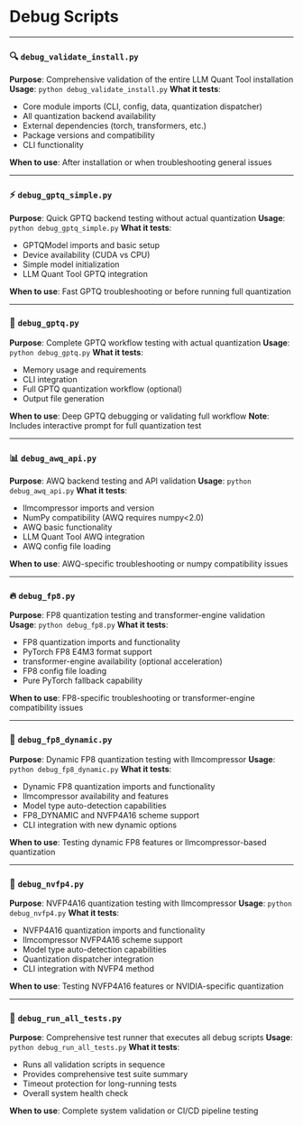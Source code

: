 # Debug Scripts

---

### 🔍 `debug_validate_install.py`

**Purpose**: Comprehensive validation of the entire LLM Quant Tool installation
**Usage**: `python debug_validate_install.py`
**What it tests**:

- Core module imports (CLI, config, data, quantization dispatcher)
- All quantization backend availability
- External dependencies (torch, transformers, etc.)
- Package versions and compatibility
- CLI functionality

**When to use**: After installation or when troubleshooting general issues

---

### ⚡ `debug_gptq_simple.py`

**Purpose**: Quick GPTQ backend testing without actual quantization
**Usage**: `python debug_gptq_simple.py`
**What it tests**:

- GPTQModel imports and basic setup
- Device availability (CUDA vs CPU)
- Simple model initialization
- LLM Quant Tool GPTQ integration

**When to use**: Fast GPTQ troubleshooting or before running full quantization

---

### 🚀 `debug_gptq.py`

**Purpose**: Complete GPTQ workflow testing with actual quantization
**Usage**: `python debug_gptq.py`
**What it tests**:

- Memory usage and requirements
- CLI integration
- Full GPTQ quantization workflow (optional)
- Output file generation

**When to use**: Deep GPTQ debugging or validating full workflow
**Note**: Includes interactive prompt for full quantization test

---

### 📊 `debug_awq_api.py`

**Purpose**: AWQ backend testing and API validation
**Usage**: `python debug_awq_api.py`
**What it tests**:

- llmcompressor imports and version
- NumPy compatibility (AWQ requires numpy<2.0)
- AWQ basic functionality
- LLM Quant Tool AWQ integration
- AWQ config file loading

**When to use**: AWQ-specific troubleshooting or numpy compatibility issues

---

### 🔥 `debug_fp8.py`

**Purpose**: FP8 quantization testing and transformer-engine validation
**Usage**: `python debug_fp8.py`
**What it tests**:

- FP8 quantization imports and functionality
- PyTorch FP8 E4M3 format support
- transformer-engine availability (optional acceleration)
- FP8 config file loading
- Pure PyTorch fallback capability

**When to use**: FP8-specific troubleshooting or transformer-engine compatibility issues

---

### 🔬 `debug_fp8_dynamic.py`

**Purpose**: Dynamic FP8 quantization testing with llmcompressor
**Usage**: `python debug_fp8_dynamic.py`
**What it tests**:

- Dynamic FP8 quantization imports and functionality
- llmcompressor availability and features
- Model type auto-detection capabilities
- FP8_DYNAMIC and NVFP4A16 scheme support
- CLI integration with new dynamic options

**When to use**: Testing dynamic FP8 features or llmcompressor-based quantization

---

### 🔧 `debug_nvfp4.py`

**Purpose**: NVFP4A16 quantization testing with llmcompressor
**Usage**: `python debug_nvfp4.py`
**What it tests**:

- NVFP4A16 quantization imports and functionality
- llmcompressor NVFP4A16 scheme support
- Model type auto-detection capabilities
- Quantization dispatcher integration
- CLI integration with NVFP4 method

**When to use**: Testing NVFP4A16 features or NVIDIA-specific quantization

---

### 🎯 `debug_run_all_tests.py`

**Purpose**: Comprehensive test runner that executes all debug scripts
**Usage**: `python debug_run_all_tests.py`
**What it tests**:

- Runs all validation scripts in sequence
- Provides comprehensive test suite summary
- Timeout protection for long-running tests
- Overall system health check

**When to use**: Complete system validation or CI/CD pipeline testing


